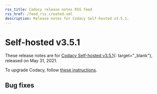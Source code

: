 ```yaml
---
rss_title: Codacy release notes RSS feed
rss_href: /feed_rss_created.xml
description: Release notes for Codacy Self-hosted v3.5.1.
---
```


# Self-hosted v3.5.1

These release notes are for [Codacy Self-hosted v3.5.1](https://github.com/codacy/chart/releases/tag/3.5.1){: target="_blank"}, released on May 31, 2021. <!-- TODO Update release date. -->

To upgrade Codacy, follow [these instructions](../../chart/maintenance/upgrade.md).

## Bug fixes

